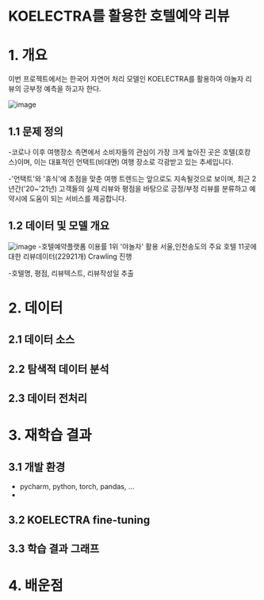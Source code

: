 #  KOELECTRA를 활용한 호텔예약 리뷰

# 1. 개요
이번 프로젝트에서는 한국어 자연어 처리 모델인 KOELECTRA를 활용하여 야놀자 리뷰의 긍부정 예측을 하고자 한다.

![image](https://user-images.githubusercontent.com/90162819/158767907-6ef1ca4c-c13c-411e-b70f-f98bd8891e29.png)

## 1.1 문제 정의
-코로나 이후 여행장소 측면에서 소비자들의 관심이 가장 크게 높아진 곳은 호텔(호캉스)이며, 이는 대표적인 언택트(비대면)
여행 장소로 각광받고 있는 추세입니다.


-'언택트'와 '휴식'에 초점을 맞춘 여행 트렌드는 앞으로도 지속될것으로 보이며, 최근 2년간('20~'21년) 고객들의 실제 리뷰와
평점을 바탕으로 긍정/부정 리뷰를 분류하고 예약시에 도움이 되는 서비스를 제공합니다.

## 1.2 데이터 및 모델 개요
![image](https://user-images.githubusercontent.com/90162819/158769734-1d1b4721-0a50-4c9b-b5dc-7addcb005a7d.png)
-호텔예약플랫폼 이용률 1위 '야놀자' 활용 서울,인천송도의 주요 호텔 11곳에 대한 리뷰데이터(22921개) Crawling 진행

-호텔명, 평점, 리뷰텍스트, 리뷰작성일 추출

# 2. 데이터
## 2.1 데이터 소스

## 2.2 탐색적 데이터 분석

## 2.3 데이터 전처리


# 3. 재학습 결과
## 3.1 개발 환경
 - pycharm, python, torch, pandas, ...
 - 
## 3.2 KOELECTRA fine-tuning
## 3.3 학습 결과 그래프

# 4. 배운점
